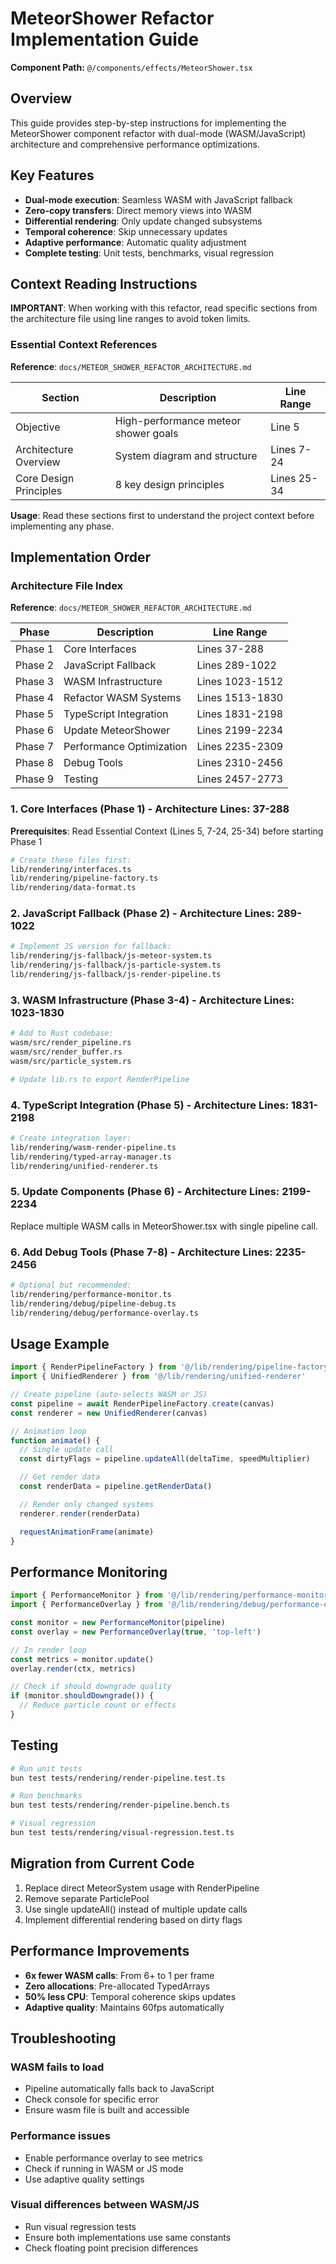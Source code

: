 # MeteorShower Refactor Implementation Guide

**Component Path:** `@/components/effects/MeteorShower.tsx`

## Overview

This guide provides step-by-step instructions for implementing the MeteorShower component refactor with dual-mode (WASM/JavaScript) architecture and comprehensive performance optimizations.

## Key Features

- **Dual-mode execution**: Seamless WASM with JavaScript fallback
- **Zero-copy transfers**: Direct memory views into WASM
- **Differential rendering**: Only update changed subsystems
- **Temporal coherence**: Skip unnecessary updates
- **Adaptive performance**: Automatic quality adjustment
- **Complete testing**: Unit tests, benchmarks, visual regression

## Context Reading Instructions

**IMPORTANT**: When working with this refactor, read specific sections from the architecture file using line ranges to avoid token limits.

### Essential Context References

**Reference**: `docs/METEOR_SHOWER_REFACTOR_ARCHITECTURE.md`

| Section                | Description                          | Line Range  |
| ---------------------- | ------------------------------------ | ----------- |
| Objective              | High-performance meteor shower goals | Line 5      |
| Architecture Overview  | System diagram and structure         | Lines 7-24  |
| Core Design Principles | 8 key design principles              | Lines 25-34 |

**Usage**: Read these sections first to understand the project context before implementing any phase.

## Implementation Order

### Architecture File Index

**Reference**: `docs/METEOR_SHOWER_REFACTOR_ARCHITECTURE.md`

| Phase   | Description              | Line Range      |
| ------- | ------------------------ | --------------- |
| Phase 1 | Core Interfaces          | Lines 37-288    |
| Phase 2 | JavaScript Fallback      | Lines 289-1022  |
| Phase 3 | WASM Infrastructure      | Lines 1023-1512 |
| Phase 4 | Refactor WASM Systems    | Lines 1513-1830 |
| Phase 5 | TypeScript Integration   | Lines 1831-2198 |
| Phase 6 | Update MeteorShower      | Lines 2199-2234 |
| Phase 7 | Performance Optimization | Lines 2235-2309 |
| Phase 8 | Debug Tools              | Lines 2310-2456 |
| Phase 9 | Testing                  | Lines 2457-2773 |

### 1. Core Interfaces (Phase 1) - Architecture Lines: 37-288

**Prerequisites**: Read Essential Context (Lines 5, 7-24, 25-34) before starting Phase 1

```bash
# Create these files first:
lib/rendering/interfaces.ts
lib/rendering/pipeline-factory.ts
lib/rendering/data-format.ts
```

### 2. JavaScript Fallback (Phase 2) - Architecture Lines: 289-1022

```bash
# Implement JS version for fallback:
lib/rendering/js-fallback/js-meteor-system.ts
lib/rendering/js-fallback/js-particle-system.ts
lib/rendering/js-fallback/js-render-pipeline.ts
```

### 3. WASM Infrastructure (Phase 3-4) - Architecture Lines: 1023-1830

```bash
# Add to Rust codebase:
wasm/src/render_pipeline.rs
wasm/src/render_buffer.rs
wasm/src/particle_system.rs

# Update lib.rs to export RenderPipeline
```

### 4. TypeScript Integration (Phase 5) - Architecture Lines: 1831-2198

```bash
# Create integration layer:
lib/rendering/wasm-render-pipeline.ts
lib/rendering/typed-array-manager.ts
lib/rendering/unified-renderer.ts
```

### 5. Update Components (Phase 6) - Architecture Lines: 2199-2234

Replace multiple WASM calls in MeteorShower.tsx with single pipeline call.

### 6. Add Debug Tools (Phase 7-8) - Architecture Lines: 2235-2456

```bash
# Optional but recommended:
lib/rendering/performance-monitor.ts
lib/rendering/debug/pipeline-debug.ts
lib/rendering/debug/performance-overlay.ts
```

## Usage Example

```typescript
import { RenderPipelineFactory } from '@/lib/rendering/pipeline-factory'
import { UnifiedRenderer } from '@/lib/rendering/unified-renderer'

// Create pipeline (auto-selects WASM or JS)
const pipeline = await RenderPipelineFactory.create(canvas)
const renderer = new UnifiedRenderer(canvas)

// Animation loop
function animate() {
  // Single update call
  const dirtyFlags = pipeline.updateAll(deltaTime, speedMultiplier)

  // Get render data
  const renderData = pipeline.getRenderData()

  // Render only changed systems
  renderer.render(renderData)

  requestAnimationFrame(animate)
}
```

## Performance Monitoring

```typescript
import { PerformanceMonitor } from '@/lib/rendering/performance-monitor'
import { PerformanceOverlay } from '@/lib/rendering/debug/performance-overlay'

const monitor = new PerformanceMonitor(pipeline)
const overlay = new PerformanceOverlay(true, 'top-left')

// In render loop
const metrics = monitor.update()
overlay.render(ctx, metrics)

// Check if should downgrade quality
if (monitor.shouldDowngrade()) {
  // Reduce particle count or effects
}
```

## Testing

```bash
# Run unit tests
bun test tests/rendering/render-pipeline.test.ts

# Run benchmarks
bun test tests/rendering/render-pipeline.bench.ts

# Visual regression
bun test tests/rendering/visual-regression.test.ts
```

## Migration from Current Code

1. Replace direct MeteorSystem usage with RenderPipeline
2. Remove separate ParticlePool
3. Use single updateAll() instead of multiple update calls
4. Implement differential rendering based on dirty flags

## Performance Improvements

- **6x fewer WASM calls**: From 6+ to 1 per frame
- **Zero allocations**: Pre-allocated TypedArrays
- **50% less CPU**: Temporal coherence skips updates
- **Adaptive quality**: Maintains 60fps automatically

## Troubleshooting

### WASM fails to load

- Pipeline automatically falls back to JavaScript
- Check console for specific error
- Ensure wasm file is built and accessible

### Performance issues

- Enable performance overlay to see metrics
- Check if running in WASM or JS mode
- Use adaptive quality settings

### Visual differences between WASM/JS

- Run visual regression tests
- Ensure both implementations use same constants
- Check floating point precision differences

